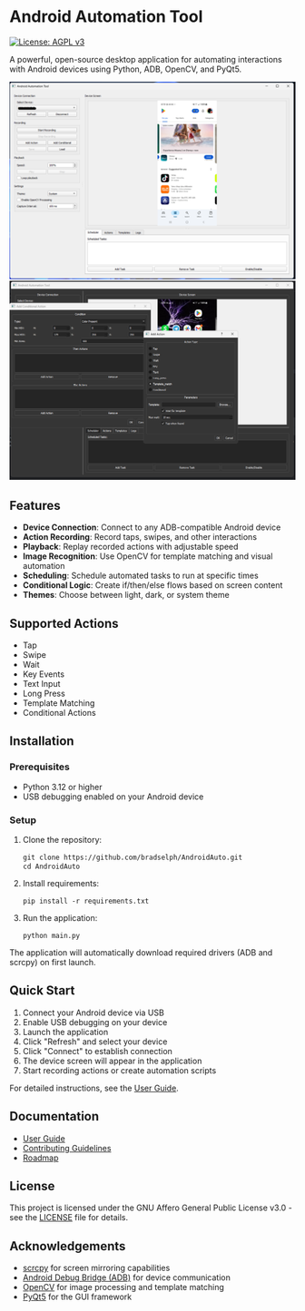 # Android Automation Tool

[![License: AGPL v3](https://img.shields.io/badge/License-AGPL%20v3-blue.svg)](https://www.gnu.org/licenses/agpl-3.0)

A powerful, open-source desktop application for automating interactions with Android devices using Python, ADB, OpenCV, and PyQt5.

![Android Automation Tool Screenshot](docs/images/Screenshot.png)
![Android Automation Tool Screenshot](docs/images/Screenshot2.png)
## Features

-  **Device Connection**: Connect to any ADB-compatible Android device
-  **Action Recording**: Record taps, swipes, and other interactions
-  **Playback**: Replay recorded actions with adjustable speed
-  **Image Recognition**: Use OpenCV for template matching and visual automation
-  **Scheduling**: Schedule automated tasks to run at specific times
-  **Conditional Logic**: Create if/then/else flows based on screen content
-  **Themes**: Choose between light, dark, or system theme

## Supported Actions

- Tap
- Swipe
- Wait
- Key Events
- Text Input
- Long Press
- Template Matching
- Conditional Actions

## Installation

### Prerequisites

- Python 3.12 or higher
- USB debugging enabled on your Android device

### Setup

1. Clone the repository:
   ```
   git clone https://github.com/bradselph/AndroidAuto.git
   cd AndroidAuto
   ```

2. Install requirements:
   ```
   pip install -r requirements.txt
   ```

3. Run the application:
   ```
   python main.py
   ```

The application will automatically download required drivers (ADB and scrcpy) on first launch.

## Quick Start

1. Connect your Android device via USB
2. Enable USB debugging on your device
3. Launch the application
4. Click "Refresh" and select your device
5. Click "Connect" to establish connection
6. The device screen will appear in the application
7. Start recording actions or create automation scripts

For detailed instructions, see the [User Guide](docs/USER_GUIDE.md).

## Documentation

- [User Guide](docs/USER_GUIDE.md)
- [Contributing Guidelines](docs/CONTRIBUTING.md)
- [Roadmap](docs/ROADMAP.md)

## License

This project is licensed under the GNU Affero General Public License v3.0 - see the [LICENSE](LICENSE) file for details.

## Acknowledgements

- [scrcpy](https://github.com/Genymobile/scrcpy) for screen mirroring capabilities
- [Android Debug Bridge (ADB)](https://developer.android.com/studio/command-line/adb) for device communication
- [OpenCV](https://opencv.org/) for image processing and template matching
- [PyQt5](https://www.riverbankcomputing.com/software/pyqt/) for the GUI framework
